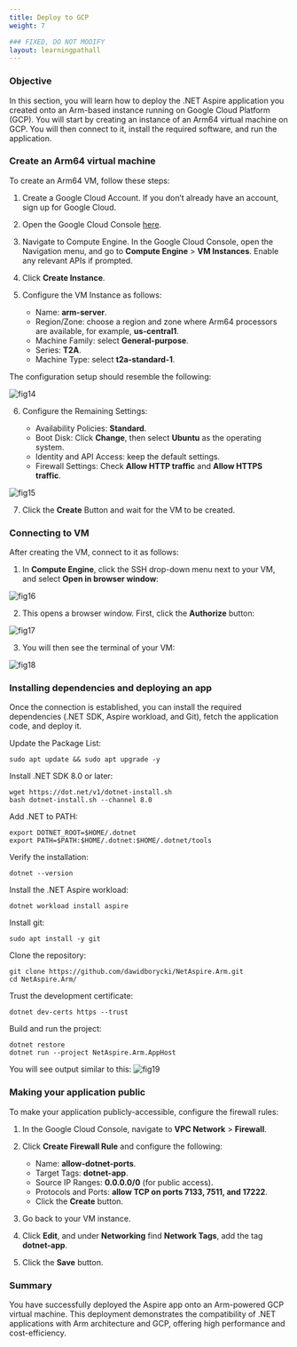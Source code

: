 ```yaml
---
title: Deploy to GCP
weight: 7

### FIXED, DO NOT MODIFY
layout: learningpathall
---
```


### Objective
In this section, you will learn how to deploy the .NET Aspire application you created onto an Arm-based instance running on Google Cloud Platform (GCP). You will start by creating an instance of an Arm64 virtual machine on GCP. You will then connect to it, install the required software, and run the application.

### Create an Arm64 virtual machine
To create an Arm64 VM, follow these steps:
1. Create a Google Cloud Account. If you don’t already have an account, sign up for Google Cloud.

2. Open the Google Cloud Console [here](https://console.cloud.google.com).

3. Navigate to Compute Engine. In the Google Cloud Console, open the Navigation menu, and go to **Compute Engine** > **VM Instances**. Enable any relevant APIs if prompted.

4. Click **Create Instance**.

5. Configure the VM Instance as follows:
    * Name: **arm-server**.
    * Region/Zone: choose a region and zone where Arm64 processors are available, for example, **us-central1**.
    * Machine Family: select **General-purpose**.
    * Series: **T2A**. 
    * Machine Type: select **t2a-standard-1**.

The configuration setup should resemble the following:

![fig14](figures/14.png)

6. Configure the Remaining Settings:
    
    * Availability Policies: **Standard**.
    * Boot Disk: Click **Change**, then select **Ubuntu** as the operating system.
    * Identity and API Access: keep the default settings.
    * Firewall Settings: Check **Allow HTTP traffic** and **Allow HTTPS traffic**.

![fig15](figures/15.png)

7. Click the **Create** Button and wait for the VM to be created.

### Connecting to VM
After creating the VM, connect to it as follows:
1. In **Compute Engine**, click the SSH drop-down menu next to your VM, and select **Open in browser window**:

![fig16](figures/16.png)

2. This opens a browser window. First, click the **Authorize** button:

![fig17](figures/17.png)

3. You will then see the terminal of your VM:

![fig18](figures/18.png)

### Installing dependencies and deploying an app
Once the connection is established, you can install the required dependencies (.NET SDK, Aspire workload, and Git), fetch the application code, and deploy it.

Update the Package List:
```console
sudo apt update && sudo apt upgrade -y
```
Install .NET SDK 8.0 or later:
```console
wget https://dot.net/v1/dotnet-install.sh
bash dotnet-install.sh --channel 8.0
```
Add .NET to PATH:
```console
export DOTNET_ROOT=$HOME/.dotnet
export PATH=$PATH:$HOME/.dotnet:$HOME/.dotnet/tools
```
Verify the installation:
```console
dotnet --version
```
Install the .NET Aspire workload:
```console
dotnet workload install aspire
```
Install git:
```console
sudo apt install -y git
```
Clone the repository:
```console
git clone https://github.com/dawidborycki/NetAspire.Arm.git
cd NetAspire.Arm/
```
Trust the development certificate:
```console
dotnet dev-certs https --trust
```
Build and run the project:
```console
dotnet restore
dotnet run --project NetAspire.Arm.AppHost
```

You will see output similar to this:
![fig19](figures/19.png)

### Making your application public

To make your application publicly-accessible, configure the firewall rules:
1. In the Google Cloud Console, navigate to **VPC Network** > **Firewall**.

2. Click **Create Firewall Rule** and configure the following:
    * Name: **allow-dotnet-ports**.
    * Target Tags: **dotnet-app**.
    * Source IP Ranges: **0.0.0.0/0** (for public access).
    * Protocols and Ports: **allow TCP on ports 7133, 7511, and 17222**.
    * Click the **Create** button.

3. Go back to your VM instance.

4. Click **Edit**, and under **Networking** find **Network Tags**, add the tag **dotnet-app**. 

5. Click the **Save** button.

### Summary
You have successfully deployed the Aspire app onto an Arm-powered GCP virtual machine. This deployment demonstrates the compatibility of .NET applications with Arm architecture and GCP, offering high performance and cost-efficiency.
